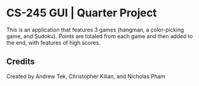 # CS-245 GUI | Quarter Project
This is an application that features 3 games (hangman, a color-picking game, and Sudoku).
Points are totaled from each game and then added to the end, with features of high scores.
## Credits
Created by Andrew Tek, Christopher Kilian, and Nicholas Pham
